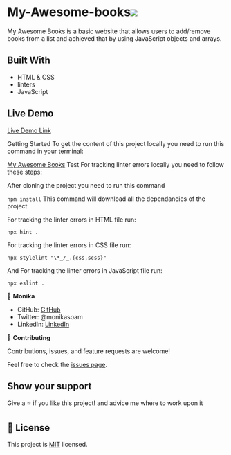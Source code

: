 # My-Awesome-books![](https://img.shields.io/badge/Microverse-blueviolet)


My Awesome Books is a basic website that allows users to add/remove books from a list and achieved that by using JavaScript objects and arrays.


## Built With

- HTML & CSS
- linters
- JavaScript

## Live Demo
[Live Demo Link]( https://monika-soam.github.io/My-Awesome-books/)


Getting Started
To get the content of this project locally you need to run this command in your terminal:

[My Awesome Books](https://github.com/monika-soam/My-Awesome-books)
Test For tracking linter errors locally you need to follow these steps:

After cloning the project you need to run this command

`npm install` This command will download all the dependancies of the project

For tracking the linter errors in HTML file run:

`npx hint .`

For tracking the linter errors in CSS file run:

`npx stylelint "\*_/_.{css,scss}"`

And For tracking the linter errors in JavaScript file run:

`npx eslint .`

 


👤 **Monika**

- GitHub: [GitHub](https://github.com/monika-soam)
- Twitter: @monikasoam
- LinkedIn: [LinkedIn](linkedin.com/in/monika-soam-✓-16b59925)




🤝 **Contributing**

Contributions, issues, and feature requests are welcome!

Feel free to check the [issues page](https://github.com/monika-soam/My-Awesome-books/issues).

## Show your support

Give a ⭐️ if you like this project! and advice me where to work upon it


## 📝 License

This project is [MIT](./MIT.md) licensed.

